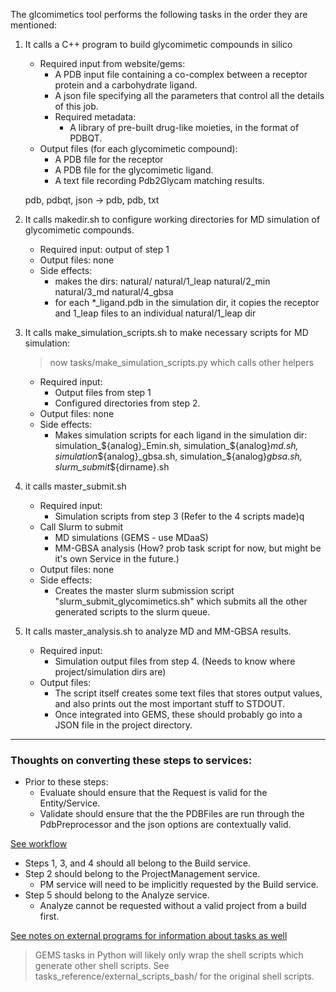 The glcomimetics tool performs the following tasks in the order they are mentioned:

1. It calls a C++ program to build glycomimetic compounds in silico
    - Required input from website/gems: 
        - A PDB input file containing a co-complex between a receptor protein and a carbohydrate ligand. 
        - A json file specifying all the parameters that control all the details of this job. 
        - Required metadata:
            - A library of pre-built drug-like moieties, in the format of PDBQT.
    - Output files (for each glycomimetic compound):
        - A PDB file for the receptor
        - A PDB file for the glycomimetic ligand.
        - A text file recording Pdb2Glycam matching results. 

    pdb, pdbqt, json -> pdb, pdb, txt


2. It calls makedir.sh to configure working directories for MD simulation of glycomimetic compounds.
    - Required input: output of step 1
    - Output files: none
    - Side effects:
        - makes the dirs: natural/ natural/1_leap natural/2_min natural/3_md natural/4_gbsa
        - for each *_ligand.pdb in the simulation dir, it copies the receptor and 1_leap files to an individual natural/1_leap dir

3. It calls make_simulation_scripts.sh to make necessary scripts for MD simulation:
    > now tasks/make_simulation_scripts.py which calls other helpers
    - Required input:
        - Output files from step 1
        - Configured directories from step 2.  
    - Output files: none
    - Side effects:
        - Makes simulation scripts for each ligand in the simulation dir: simulation_${analog}_Emin.sh, simulation_${analog}_md.sh, simulation_${analog}_gbsa.sh, simulation_${analog}_gbsa.sh, slurm_submit_${dirname}.sh


4. it calls master_submit.sh
    - Required input:
        - Simulation scripts from step 3 (Refer to the 4 scripts made)q
    - Call Slurm to submit 
        - MD simulations (GEMS - use MDaaS)
        - MM-GBSA analysis (How? prob task script for now, but might be it's own Service in the future.)
    - Output files: none
    - Side effects:
        - Creates the master slurm submission script "slurm_submit_glycomimetics.sh" which submits all the other generated scripts to the slurm queue.


5. It calls master_analysis.sh to analyze MD and MM-GBSA results.
    - Required input:
        - Simulation output files from step 4. (Needs to know where project/simulation dirs are)
    - Output files:
        - The script itself creates some text files that stores output values, and also prints out the most important stuff to STDOUT. 
        - Once integrated into GEMS, these should probably go into a JSON file in the project directory. 

---

### Thoughts on converting these steps to services:

- Prior to these steps:
    - Evaluate should ensure that the Request is valid for the Entity/Service.
    - Validate should ensure that the the PDBFiles are run through the PdbPreprocessor and the json options are contextually valid.

[See workflow](workflow.md)

- Steps 1, 3, and 4 should all belong to the Build service.
- Step 2 should belong to the ProjectManagement service.
    - PM service will need to be implicitly requested by the Build service.
- Step 5 should belong to the Analyze service.
    - Analyze cannot be requested without a valid project from a build first.


[See notes on external programs for information about tasks as well](reference/external_programs.md)
> GEMS tasks in Python will likely only wrap the shell scripts which generate other shell scripts.
> See tasks_reference/external_scripts_bash/ for the original shell scripts.